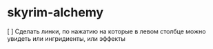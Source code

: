 # skyrim-alchemy

[ ] Сделать линки, по нажатию на которые в левом столбце можно увидеть или 
    ингридиенты, или эффекты 
